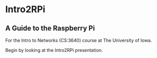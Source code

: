 # Intro2RPi
## A Guide to the Raspberry Pi


For the Intro to Networks (CS:3640) course at The University of Iowa.

Begin by looking at the Intro2RPi presentation.

